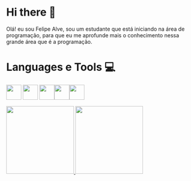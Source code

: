 <h1> Hi there 👋</h1>
<p>
  Olá! eu sou Felipe Alve, sou um estudante que está iniciando na área de programação,
  para que eu me aprofunde mais o conhecimento nessa grande área que é a programação.
</p>


<h1>Languages e Tools 💻</h1>

<img src="https://cdn.jsdelivr.net/gh/devicons/devicon@latest/icons/git/git-original.svg" width="40" height="40"/>   <img src="https://cdn.jsdelivr.net/gh/devicons/devicon@latest/icons/javascript/javascript-original.svg" width="40" height="40"/>  <img src="https://cdn.jsdelivr.net/gh/devicons/devicon@latest/icons/html5/html5-original.svg" width="40" height="40"/><img src="https://cdn.jsdelivr.net/gh/devicons/devicon@latest/icons/css3/css3-original.svg" width="40" height="40"/><img src="https://cdn.jsdelivr.net/gh/devicons/devicon@latest/icons/python/python-original.svg" width="40" heigth="40"/>




<div>
<a href="https://github.com/Darknesshot">
<img loading="lazy" height="180em" src="https://github-readme-stats.vercel.app/api/top-langs/?username=Darknesshot&layout=compact&langs_count=7&theme=dracula"/>
<img loading="lazy" height="180em" src="https://github-readme-stats.vercel.app/api?username=Darknesshot&show_icons=true&theme=dracula&include_all_commits=true&count_private=true"/>
</div>
